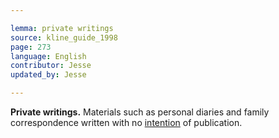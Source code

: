 ```yaml
---

lemma: private writings
source: kline_guide_1998
page: 273
language: English
contributor: Jesse
updated_by: Jesse

---
```

**Private writings.** Materials such as personal diaries and family correspondence written with no [intention](intentionality.html) of publication.
